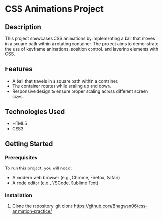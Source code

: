 # CSS Animations Project

## Description

This project showcases CSS animations by implementing a ball that moves in a square path within a rotating container. The project aims to demonstrate the use of keyframe animations, position control, and layering elements with CSS.

## Features

- A ball that travels in a square path within a container.
- The container rotates while scaling up and down.
- Responsive design to ensure proper scaling across different screen sizes.

## Technologies Used

- HTML5
- CSS3

## Getting Started

### Prerequisites

To run this project, you will need:

- A modern web browser (e.g., Chrome, Firefox, Safari)
- A code editor (e.g., VSCode, Sublime Text)

### Installation

1. Clone the repository:
   git clone https://github.com/Bhagwan06/css-animation-practice/

